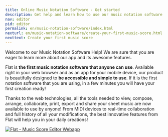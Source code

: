 ```yaml
---
title: Online Music Notation Software - Get started
description: Get help and learn how to use our music notation software and its online music score editor
nav: editor
pid: editor
permalink: en/music-notation-software/index.html
nexturl: en/music-notation-software/create-your-first-music-score.html
nexttext: Create your first music score
---
```


Welcome to our Music Notation Software Help! We are sure that you are eager to learn more about our app and its awesome features.

Flat is **the first music notation software that anyone can use**. Available right in your web browser and as an app for your mobile device, our product is beautifully designed to **be accessible and simple to use**. If it is the first notation software that you are using, in a few minutes you will have your first creation ready!

Thanks to the web technologies, all the tools needed to view, compose, arrange, collaborate, print, export and share your sheet music are now available to use by anyone! From MIDI devices to real-time collaboration and  full history of all your modifications, the best innovative features from Flat will help you in your daily creations!

[![Flat - Music Score Editor Webapp](/help/assets/img/editor/online-music-notation-software-overview.png)](https://flat.io)
